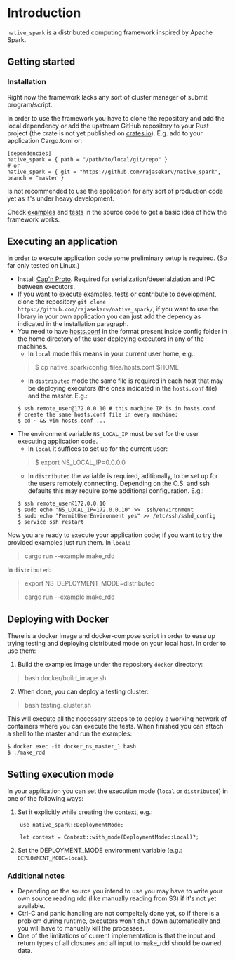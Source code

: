 # Introduction

`native_spark` is a distributed computing framework inspired by Apache Spark.

## Getting started

### Installation

Right now the framework lacks any sort of cluster manager of submit program/script.

In order to use the framework you have to clone the repository and add the local dependency or add the upstream GitHub repository to your Rust project (the crate is not yet published on [crates.io](https://crates.io/)). E.g. add to your application Cargo.toml or:

```doc
[dependencies]
native_spark = { path = "/path/to/local/git/repo" }
# or
native_spark = { git = "https://github.com/rajasekarv/native_spark", branch = "master }
```

Is not recommended to use the application for any sort of production code yet as it's under heavy development.

Check [examples](https://github.com/rajasekarv/native_spark/tree/master/examples) and [tests](https://github.com/rajasekarv/native_spark/tree/master/tests) in the source code to get a basic idea of how the framework works.

## Executing an application

In order to execute application code some preliminary setup is required. (So far only tested on Linux.)

* Install [Cap'n Proto](https://capnproto.org/install.html). Required for serialization/deserialziation and IPC between executors.
* If you want to execute examples, tests or contribute to development, clone the repository `git clone https://github.com/rajasekarv/native_spark/`, if you want to use the library in your own application you can just add the depency as indicated in the installation paragraph.
* You need to have [hosts.conf](https://github.com/rajasekarv/native_spark/blob/master/config_files/hosts.conf) in the format present inside config folder in the home directory of the user deploying executors in any of the machines.
    * In `local` mode this means in your current user home, e.g.:
    > $ cp native_spark/config_files/hosts.conf $HOME
    * In `distributed` mode the same file is required in each host that may be deploying executors (the ones indicated in the `hosts.conf` file) and the master. E.g.:
    ```doc
    $ ssh remote_user@172.0.0.10 # this machine IP is in hosts.conf
    # create the same hosts.conf file in every machine:
    $ cd ~ && vim hosts.conf ...
    ```
* The environment variable `NS_LOCAL_IP` must be set for the user executing application code.
    * In `local` it suffices to set up for the current user:
    > $ export NS_LOCAL_IP=0.0.0.0
    * In `distributed` the variable is required, aditionally, to be set up for the users remotely connecting. Depending on the O.S. and ssh defaults this may require some additional configuration. E.g.:
    ```doc
    $ ssh remote_user@172.0.0.10
    $ sudo echo "NS_LOCAL_IP=172.0.0.10" >> .ssh/environment
    $ sudo echo "PermitUserEnvironment yes" >> /etc/ssh/sshd_config
    $ service ssh restart 
    ```

Now you are ready to execute your application code; if you want to try the provided 
examples just run them. In `local`:
> cargo run --example make_rdd

In `distributed`:
> export NS_DEPLOYMENT_MODE=distributed
>
> cargo run --example make_rdd

## Deploying with Docker

There is a docker image and docker-compose script in order to ease up trying testing 
and deploying distributed mode on your local host. In order to use them:

1. Build the examples image under the repository `docker` directory:
> bash docker/build_image.sh

2. When done, you can deploy a testing cluster:
> bash testing_cluster.sh

This will execute all the necessary steeps to to deploy a working network of containers where you can execute the tests. When finished you can attach a shell to the master and run the examples:
```doc
$ docker exec -it docker_ns_master_1 bash
$ ./make_rdd
```

## Setting execution mode

In your application you can set the execution mode (`local` or `distributed`) in one of the following ways:

1. Set it explicitly while creating the context, e.g.:
```doc
    use native_spark::DeploymentMode;

    let context = Context::with_mode(DeploymentMode::Local)?;
```
2. Set the DEPLOYMENT_MODE environment variable (e.g.: `DEPLOYMENT_MODE=local`).

### Additional notes

* Depending on the source you intend to use you may have to write your own source reading rdd (like manually reading from S3) if it's not yet available.
* Ctrl-C and panic handling are not compeltely done yet, so if there is a problem during runtime, executors won't shut down automatically and you will have to manually kill the processes.
* One of the limitations of current implementation is that the input and return types of all closures and all input to make_rdd should be owned data.
